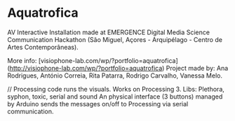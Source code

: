# Aquatrofica
AV Interactive Installation made at EMERGENCE Digital Media Science Communication Hackathon (São Miguel, Açores - Arquipélago - Centro de Artes Contemporâneas).

More info: [visiophone-lab.com/wp/?portfolio=aquatrofica] (http://visiophone-lab.com/wp/?portfolio=aquatrofica)
Project made by: Ana Rodrigues, António Correia, Rita Patarra, Rodrigo Carvalho, Vanessa Melo.

//
Processing code runs the visuals.
Works on Processing 3. Libs: Plethora, syphon, toxic, serial and sound
An physical interface (3 buttons) managed by Arduino sends the messages on/off to Processing via serial communication.
